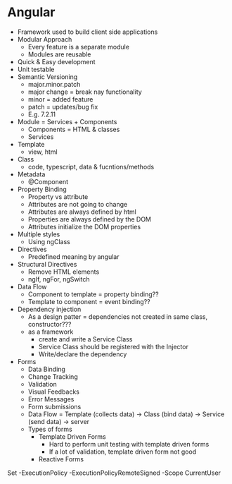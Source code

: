 # Angular
- Framework used to build client side applications
- Modular Approach
    - Every feature is a separate module
    - Modules are reusable
- Quick & Easy development
- Unit testable
- Semantic Versioning
    - major.minor.patch
    - major change = break nay functionality
    - minor = added feature
    - patch = updates/bug fix
    - E.g. 7.2.11
- Module = Services + Components
    - Components = HTML & classes
    - Services
- Template 
    - view, html
- Class
    - code, typescript, data & fucntions/methods
- Metadata
    - @Component
- Property Binding
    - Property vs attribute
    - Attributes are not going to change
    - Attributes are always defined by html
    - Properties are always defined by the DOM
    - Attributes initialize the DOM properties
- Multiple styles
    - Using ngClass
- Directives
    - Predefined meaning by angular
- Structural Directives
    - Remove HTML elements
    - ngIf, ngFor, ngSwitch
- Data Flow
    - Component to template = property binding??
    - Template to component = event binding??
- Dependency injection
    - As a design patter = dependencies not created in same class, constructor???
    - as a framework
        - create and write a Service Class
        - Service Class should be registered with the Injector
        - Write/declare the dependency
- Forms
    - Data Binding
    - Change Tracking
    - Validation
    - Visual Feedbacks
    - Error Messages
    - Form submissions
    - Data Flow = Template (collects data) -> Class (bind data) -> Service (send data) -> server
    - Types of forms
        - Template Driven Forms
            - Hard to perform unit testing with template driven forms
            - If a lot of validation, template driven form not good
        - Reactive Forms


Set -ExecutionPolicy -ExecutionPolicyRemoteSigned -Scope CurrentUser
